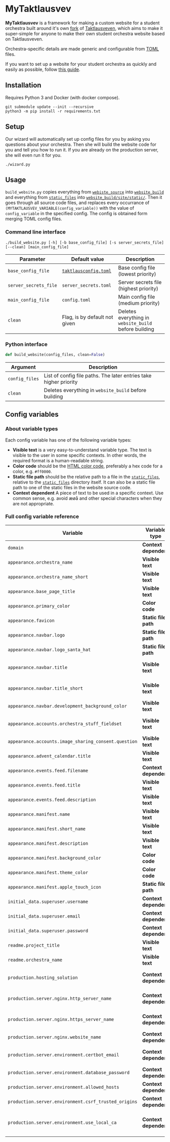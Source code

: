 # MyTaktlausvev

**MyTaktlausvev** is a framework for making a custom website for a student orchestra built around it's own [fork](./website_source) of [Taktlausveven](https://gitlab.com/taktlause/taktlausveven/), which aims to make it super-simple for anyone to make their own student orchestra website based on Taktlausveven.

Orchestra-specific details are made generic and configurable from [TOML](https://toml.io/en/) files.

If you want to set up a website for your student orchestra as quickly and easily as possible, follow [this guide](guides/set_up_custom_student_orchestra_website/0_intro.md).

## Installation

Requires Python 3 and Docker (with docker compose).

```
git submodule update --init --recursive
python3 -m pip install -r requirements.txt
```

## Setup

Our wizard will automatically set up config files for you by asking you questions about your orchestra. Then she will build the website code for you and tell you how to run it. If you are already on the production server, she will even run it for you.

```
./wizard.py
```

## Usage

`build_website.py` copies everything from [`webiste_source`](website_source/) into [`website_build`](website_build/) and everything from [`static_files`](static_files/) into [`website_build/site/static/`](website_build/site/static/). Then it goes through all source code files, and replaces every occurrance of `(MYTAKTLAUSVEV_VARIABLE(config_variable))` with the value of `config_variable` in the specified config. The config is obtained form merging TOML config files.

### Command line interface

```
./build_website.py [-h] [-b base_config_file] [-s server_secrets_file] [--clean] [main_config_file]
```

| Parameter             | Default value                                | Description                                           |
| --------------------- | -------------------------------------------- | ----------------------------------------------------- |
| `base_config_file`    | [`taktlausconfig.toml`](taktlausconfig.toml) | Base config file (lowest priority)                    |
| `server_secrets_file` | `server_secrets.toml`                        | Server secrets file (highest priority)                |
| `main_config_file`    | `config.toml`                                | Main config file (medium priority)                    |
| `clean`               | Flag, is by default not given                | Deletes everything in `website_build` before building |

### Python interface

```py
def build_website(config_files, clean=False)
```

| Argument       | Description                                                       |
| -------------- | ----------------------------------------------------------------- |
| `config_files` | List of config file paths. The later entries take higher priority |
| `clean`        | Deletes everything in `website_build` before building             |


## Config variables

### About variable types

Each config variable has one of the following variable types:

- **Visible text** is a very easy-to-understand variable type. The text is visible to the user in some specific contexts. In other words, the required format is a human-readable string.
- **Color code** should be the [HTML color code](https://html-color.codes/), preferably a hex code for a color, e.g. `#ff0000`.
- **Static file path** should be the relative path to a file in the [`static_files`](static_files/), relative to the [`static_files`](static_files/) directory itself. It can also be a static file path to one of the static files in the website source code.
- **Context dependent** A piece of text to be used in a specific context. Use common sense, e.g. avoid æøå and other special characters when they are not appropriate.

### Full config variable reference

| Variable                                             | Variable type         | Description                                                                                       |
| ---------------------------------------------------- | --------------------- | ------------------------------------------------------------------------------------------------- |
| `domain`                                             | **Context dependent** | Domain for website.                                                                               |
| `appearance.orchestra_name`                          | **Visible text**      | Name of student orchestra.                                                                        |
| `appearance.orchestra_name_short`                    | **Visible text**      | Short version of name of student orchestra.                                                       |
| `appearance.base_page_title`                         | **Visible text**      | Base for page title shown in browser tab.                                                         |
| `appearance.primary_color`                           | **Color code**        | Primary color on entire site.                                                                     |
| `appearance.favicon`                                 | **Static file path**  | Favicon shown in browser tab.                                                                     |
| `appearance.navbar.logo`                             | **Static file path**  | Logo shown in navbar.                                                                             |
| `appearance.navbar.logo_santa_hat`                   | **Static file path**  | Logo shown in navbar in December.                                                                 |
| `appearance.navbar.title`                            | **Visible text**      | Full title shown in navbar (recommended maximum 32 characters)                                    |
| `appearance.navbar.title_short`                      | **Visible text**      | Short version of title shown in navbar (recommended maximum 16 characters).                       |
| `appearance.navbar.development_background_color`     | **Visible text**      | Background color of navbar when `PRODUCTION` is `0`.                                              |
| `appearance.accounts.orchestra_stuff_fieldset`       | **Visible text**      | Description of fieldset for orchestra related stuff when editing an account.                      |
| `appearance.accounts.image_sharing_consent.question` | **Visible text**      | Question used to ask user for image sharing consent.                                              |
| `appearance.advent_calendar.title`                   | **Visible text**      | Title of advent calendar.                                                                         |
| `appearance.events.feed.filename`                    | **Context dependent** | Filename to use for calendar feed.                                                                |
| `appearance.events.feed.title`                       | **Visible text**      | Title to use for calendar feed.                                                                   |
| `appearance.events.feed.description`                 | **Visible text**      | Description to use for calendar feed.                                                             |
| `appearance.manifest.name`                           | **Visible text**      | App name to use for PWA manifest.                                                                 |
| `appearance.manifest.short_name`                     | **Visible text**      | Short app name to use for PWA manifest.                                                           |
| `appearance.manifest.description`                    | **Visible text**      | App description to use for PWA manifest.                                                          |
| `appearance.manifest.background_color`               | **Color code**        | Background color to use for PWA manifest.                                                         |
| `appearance.manifest.theme_color`                    | **Color code**        | Theme color to use for PWA manifest.                                                              |
| `appearance.manifest.apple_touch_icon`               | **Static file path**  | Apple touch icon to use for PWA manifest.                                                         |
| `initial_data.superuser.username`                    | **Context dependent** | Username for superuser.                                                                           |
| `initial_data.superuser.email`                       | **Context dependent** | Email for superuser.                                                                              |
| `initial_data.superuser.password`                    | **Context dependent** | Password for superuser.                                                                           |
| `readme.project_title`                               | **Visible text**      | Project title used in `README.md`.                                                                |
| `readme.orchestra_name`                              | **Visible text**      | Name of student orchestra used in `README.md`.                                                    |
| `production.hosting_solution`                        | **Context dependent** | The production hosting solution to use. Must be either `"azure"` or `"server"`.                   |
| `production.server.nginx.http_server_name`           | **Context dependent** | Space separated list of domains for the NGINX HTTP server                                         |
| `production.server.nginx.https_server_name`          | **Context dependent** | Space separated list of domains for the NGINX HTTPS server                                        |
| `production.server.nginx.website_name`               | **Context dependent** | Name of the website used by Certbot                                                               |
| `production.server.environment.certbot_email`        | **Context dependent** | Email used by Certbot to send notification about security issues.                                 |
| `production.server.environment.database_password`    | **Context dependent** | Database password.                                                                                |
| `production.server.environment.allowed_hosts`        | **Context dependent** | Value of Django `settings.ALLOWED_HOSTS`.                                                         |
| `production.server.environment.csrf_trusted_origins` | **Context dependent** | Value of Django `settings.CSRF_TRUSTED_ORIGINS`.                                                  |
| `production.server.environment.use_local_ca`         | **Context dependent** | When set to `"0"`, Certbot will (try to) create a real HTTPS certificate, when `"1"` a local one. |
